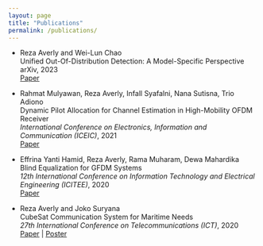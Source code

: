 ```yaml
---
layout: page
title: "Publications"
permalink: /publications/
---
```

- Reza Averly and Wei-Lun Chao <br/>
Unified Out-Of-Distribution Detection: A Model-Specific Perspective <br/>
arXiv, 2023 <br/>
[Paper](https://arxiv.org/abs/2304.06813)

- Rahmat Mulyawan, Reza Averly, Infall Syafalni, Nana Sutisna, Trio Adiono <br/>
Dynamic Pilot Allocation for Channel Estimation in High-Mobility OFDM Receiver <br/>
_International Conference on Electronics, Information and Communication (ICEIC)_, 2021 <br/>
[Paper](https://ieeexplore.ieee.org/document/9369750)

- Effrina Yanti Hamid, Reza Averly, Rama Muharam, Dewa Mahardika <br/>
Blind Equalization for GFDM Systems <br/>
_12th International Conference on Information Technology and Electrical Engineering (ICITEE)_, 2020 <br/>
[Paper](https://ieeexplore.ieee.org/document/9243617)

- Reza Averly and Joko Suryana <br/>
CubeSat Communication System for Maritime Needs <br/>
_27th International Conference on Telecommunications (ICT)_, 2020 <br/>
[Paper](https://ieeexplore.ieee.org/document/9239508) |
[Poster](https://github.com/aplayly/aplayly.github.io/blob/main/_poster/wiredsat.pdf)